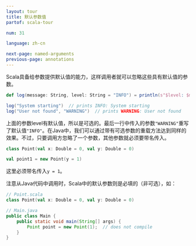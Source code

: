```yaml
---
layout: tour
title: 默认参数值
partof: scala-tour

num: 31

language: zh-cn

next-page: named-arguments
previous-page: annotations
---
```


Scala具备给参数提供默认值的能力，这样调用者就可以忽略这些具有默认值的参数。

```scala mdoc
def log(message: String, level: String = "INFO") = println(s"$level: $message")

log("System starting")  // prints INFO: System starting
log("User not found", "WARNING")  // prints WARNING: User not found
```

上面的参数level有默认值，所以是可选的。最后一行中传入的参数`"WARNING"`重写了默认值`"INFO"`。在Java中，我们可以通过带有可选参数的重载方法达到同样的效果。不过，只要调用方忽略了一个参数，其他参数就必须要带名传入。

```scala mdoc
class Point(val x: Double = 0, val y: Double = 0)

val point1 = new Point(y = 1)
```
这里必须带名传入`y = 1`。

注意从Java代码中调用时，Scala中的默认参数则是必填的（非可选），如：

```scala mdoc:nest
// Point.scala
class Point(val x: Double = 0, val y: Double = 0)
```

```java
// Main.java
public class Main {
    public static void main(String[] args) {
        Point point = new Point(1);  // does not compile
    }
}
```
